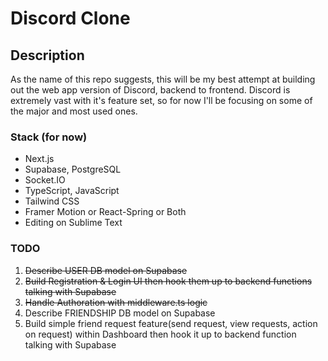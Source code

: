 # Discord Clone

## Description
As the name of this repo suggests, this will be my best attempt at building out the web app version of Discord, backend to frontend. 
Discord is extremely vast with it's feature set, so for now I'll be focusing on some of the major and most used ones.

### Stack (for now)
- Next.js
- Supabase, PostgreSQL
- Socket.IO
- TypeScript, JavaScript
- Tailwind CSS
- Framer Motion or React-Spring or Both 
- Editing on Sublime Text

### TODO
1. ~~Describe USER DB model on Supabase~~
2. ~~Build Registration & Login UI then hook them up to backend functions talking with Supabase~~
3. ~~Handle Authoration with middleware.ts logic~~
4. Describe FRIENDSHIP DB model on Supabase
5. Build simple friend request feature(send request, view requests, action on request) within Dashboard then hook it up to backend function talking with Supabase
